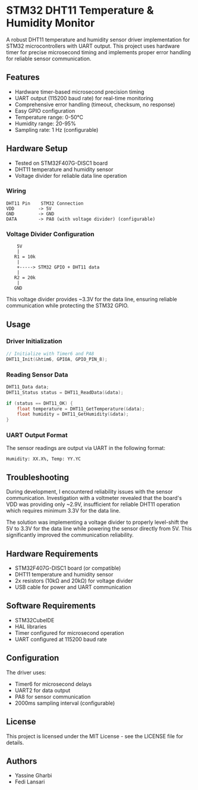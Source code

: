 # STM32 DHT11 Temperature & Humidity Monitor

A robust DHT11 temperature and humidity sensor driver implementation for STM32 microcontrollers with UART output. This project uses hardware timer for precise microsecond timing and implements proper error handling for reliable sensor communication.

## Features
- Hardware timer-based microsecond precision timing
- UART output (115200 baud rate) for real-time monitoring
- Comprehensive error handling (timeout, checksum, no response)
- Easy GPIO configuration
- Temperature range: 0-50°C
- Humidity range: 20-95%
- Sampling rate: 1 Hz (configurable)

## Hardware Setup
- Tested on STM32F407G-DISC1 board
- DHT11 temperature and humidity sensor
- Voltage divider for reliable data line operation

### Wiring
```
DHT11 Pin    STM32 Connection
VDD         -> 5V
GND         -> GND
DATA        -> PA8 (with voltage divider) (configurable)
```

### Voltage Divider Configuration
```
    5V
    |
   R1 = 10k
    |
    +-----> STM32 GPIO + DHT11 data
    |
   R2 = 20k
    |
   GND
```

This voltage divider provides ~3.3V for the data line, ensuring reliable communication while protecting the STM32 GPIO.

## Usage

### Driver Initialization
```c
// Initialize with Timer6 and PA8
DHT11_Init(&htim6, GPIOA, GPIO_PIN_8);
```

### Reading Sensor Data
```c
DHT11_Data data;
DHT11_Status status = DHT11_ReadData(&data);

if (status == DHT11_OK) {
    float temperature = DHT11_GetTemperature(&data);
    float humidity = DHT11_GetHumidity(&data);
}
```

### UART Output Format
The sensor readings are output via UART in the following format:
```
Humidity: XX.X%, Temp: YY.YC
```

## Troubleshooting

During development, I encountered reliability issues with the sensor communication. Investigation with a voltmeter revealed that the board's VDD was providing only ~2.9V, insufficient for reliable DHT11 operation which requires minimum 3.3V for the data line.

The solution was implementing a voltage divider to properly level-shift the 5V to 3.3V for the data line while powering the sensor directly from 5V. This significantly improved the communication reliability.

## Hardware Requirements
- STM32F407G-DISC1 board (or compatible)
- DHT11 temperature and humidity sensor
- 2x resistors (10kΩ and 20kΩ) for voltage divider
- USB cable for power and UART communication

## Software Requirements
- STM32CubeIDE
- HAL libraries
- Timer configured for microsecond operation
- UART configured at 115200 baud rate

## Configuration
The driver uses:
- Timer6 for microsecond delays
- UART2 for data output
- PA8 for sensor communication
- 2000ms sampling interval (configurable)

## License
This project is licensed under the MIT License - see the LICENSE file for details.

## Authors
- Yassine Gharbi
- Fedi Lansari
